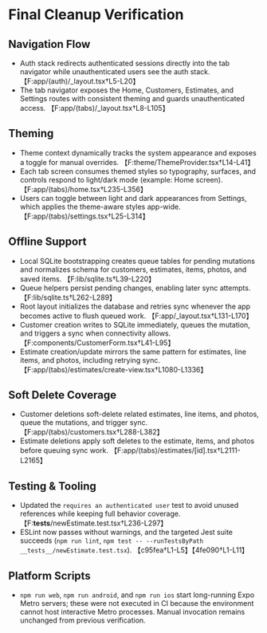 # Final Cleanup Verification

## Navigation Flow
- Auth stack redirects authenticated sessions directly into the tab navigator while unauthenticated users see the auth stack. 【F:app/(auth)/_layout.tsx†L5-L20】
- The tab navigator exposes the Home, Customers, Estimates, and Settings routes with consistent theming and guards unauthenticated access. 【F:app/(tabs)/_layout.tsx†L8-L105】

## Theming
- Theme context dynamically tracks the system appearance and exposes a toggle for manual overrides. 【F:theme/ThemeProvider.tsx†L14-L41】
- Each tab screen consumes themed styles so typography, surfaces, and controls respond to light/dark mode (example: Home screen). 【F:app/(tabs)/home.tsx†L235-L356】
- Users can toggle between light and dark appearances from Settings, which applies the theme-aware styles app-wide. 【F:app/(tabs)/settings.tsx†L25-L314】

## Offline Support
- Local SQLite bootstrapping creates queue tables for pending mutations and normalizes schema for customers, estimates, items, photos, and saved items. 【F:lib/sqlite.ts†L39-L220】
- Queue helpers persist pending changes, enabling later sync attempts. 【F:lib/sqlite.ts†L262-L289】
- Root layout initializes the database and retries sync whenever the app becomes active to flush queued work. 【F:app/_layout.tsx†L131-L170】
- Customer creation writes to SQLite immediately, queues the mutation, and triggers a sync when connectivity allows. 【F:components/CustomerForm.tsx†L41-L95】
- Estimate creation/update mirrors the same pattern for estimates, line items, and photos, including retrying sync. 【F:app/(tabs)/estimates/create-view.tsx†L1080-L1336】

## Soft Delete Coverage
- Customer deletions soft-delete related estimates, line items, and photos, queue the mutations, and trigger sync. 【F:app/(tabs)/customers.tsx†L288-L382】
- Estimate deletions apply soft deletes to the estimate, items, and photos before queuing sync work. 【F:app/(tabs)/estimates/[id].tsx†L2111-L2165】

## Testing & Tooling
- Updated the `requires an authenticated user` test to avoid unused references while keeping full behavior coverage. 【F:__tests__/newEstimate.test.tsx†L236-L297】
- ESLint now passes without warnings, and the targeted Jest suite succeeds (`npm run lint`, `npm test -- --runTestsByPath __tests__/newEstimate.test.tsx`). 【c95fea†L1-L5】【4fe090†L1-L11】

## Platform Scripts
- `npm run web`, `npm run android`, and `npm run ios` start long-running Expo Metro servers; these were not executed in CI because the environment cannot host interactive Metro processes. Manual invocation remains unchanged from previous verification.
